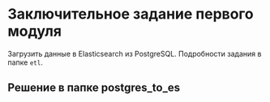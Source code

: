 # Заключительное задание первого модуля
Загрузить данные в Elasticsearch из PostgreSQL. Подробности задания в папке `etl`.

## Решение в папке postgres_to_es


